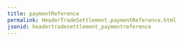 ```yaml
---
title: paymentReference
permalink: HeaderTradeSettlement.paymentReference.html
jsonid: headertradesettlement_paymentreference
---
```

